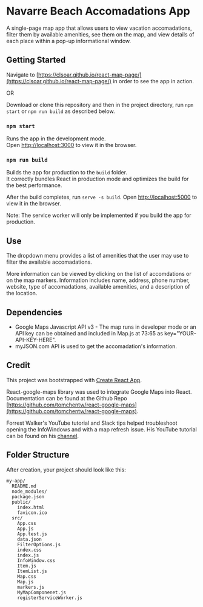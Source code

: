 # Navarre Beach Accomadations App

A single-page map app that allows users to view vacation accomadations, filter them by available amenities, see them on the map, and view details of each place within a pop-up informational window.

## Getting Started

Navigate to [https://clsoar.github.io/react-map-page/](https://clsoar.github.io/react-map-page/) in order to see the app in action.

OR

Download or clone this repository and then in the project directory, run `npm start` or `npm run build` as described below.

### `npm start`

Runs the app in the development mode.<br>
Open [http://localhost:3000](http://localhost:3000) to view it in the browser.

### `npm run build`

Builds the app for production to the `build` folder.<br>
It correctly bundles React in production mode and optimizes the build for the best performance.

After the build completes, run `serve -s build`.
Open [http://localhost:5000](http://localhost:5000) to view it in the browser.

Note: The service worker will only be implemented if you build the app for production.

## Use

The dropdown menu provides a list of amenities that the user may use to filter the available accomadations.

More information can be viewed by clicking on the list of accomdations or on the map markers. Information includes name, address, phone number, website, type of accomadations, available amenities, and a description of the location.

## Dependencies

* Google Maps Javascript API v3 - The map runs in developer mode or an API key can be obtained and included in Map.js at 73:65 as key="YOUR-API-KEY-HERE".
* myJSON.com API is used to get the accomadation's information.

## Credit

This project was bootstrapped with [Create React App](https://github.com/facebookincubator/create-react-app).

React-google-maps library was used to integrate Google Maps into React. Documentation can be found at the Github Repo [https://github.com/tomchentw/react-google-maps](https://github.com/tomchentw/react-google-maps).

Forrest Walker's YouTube tutorial and Slack tips helped troubleshoot opening the InfoWindows and with a map refresh issue. His YouTube tutorial can be found on his [channel](https://www.youtube.com/watch?v=VhXuEvkpxK0).

## Folder Structure

After creation, your project should look like this:

```
my-app/
  README.md
  node_modules/
  package.json
  public/
    index.html
    favicon.ico
  src/
    App.css
    App.js
    App.test.js
    data.json
    FilterOptions.js
    index.css
    index.js
    InfoWindow.css
    Item.js
    ItemList.js
    Map.css
    Map.js
    markers.js
    MyMapComponenet.js
    registerServiceWorker.js
```

